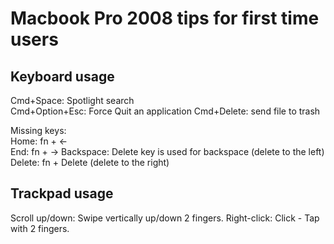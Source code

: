 # Macbook Pro 2008 tips for first time users

## Keyboard usage

Cmd+Space: Spotlight search  
Cmd+Option+Esc: Force Quit an application
Cmd+Delete: send file to trash  

Missing keys:  
Home: fn + <-  
End:  fn + ->
Backspace: Delete key is used for backspace (delete to the left)  
Delete: fn + Delete (delete to the right)

## Trackpad usage

Scroll up/down: Swipe vertically up/down 2 fingers.
Right-click: Click - Tap with 2 fingers.



